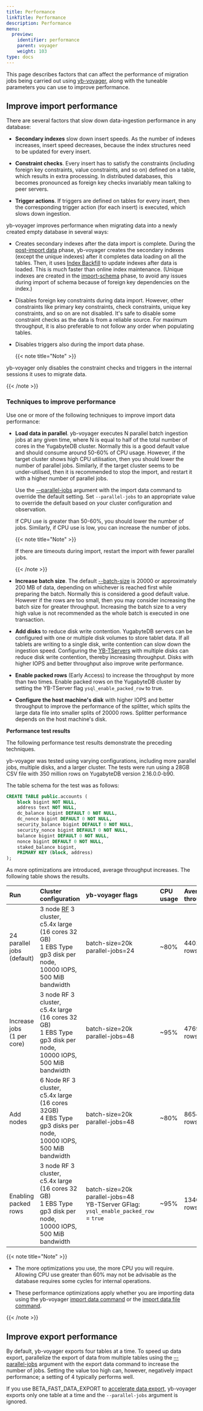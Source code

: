 ```yaml
---
title: Performance
linkTitle: Performance
description: Performance
menu:
  preview:
    identifier: performance
    parent: voyager
    weight: 103
type: docs
---
```


This page describes factors that can affect the performance of migration jobs being carried out using [yb-voyager](https://github.com/yugabyte/yb-voyager), along with the tuneable parameters you can use to improve performance.

## Improve import performance

There are several factors that slow down data-ingestion performance in any database:

- **Secondary indexes** slow down insert speeds. As the number of indexes increases, insert speed decreases, because the index structures need to be updated for every insert.

- **Constraint checks**. Every insert has to satisfy the constraints (including foreign key constraints, value constraints, and so on) defined on a table, which results in extra processing. In distributed databases, this becomes pronounced as foreign key checks invariably mean talking to peer servers.

- **Trigger actions**. If triggers are defined on tables for every insert, then the corresponding trigger action (for each insert) is executed, which slows down ingestion.

yb-voyager improves performance when migrating data into a newly created empty database in several ways:

- Creates secondary indexes after the data import is complete. During the [post-import data](../migrate-steps/#import-indexes-and-triggers) phase, yb-voyager creates the secondary indexes (except the unique indexes) after it completes data loading on all the tables. Then, it uses [Index Backfill](https://github.com/yugabyte/yugabyte-db/blob/master/architecture/design/online-index-backfill.md) to update indexes after data is loaded. This is much faster than online index maintenance. (Unique indexes are created in the [import-schema](../migrate-steps/#import-schema) phase, to avoid any issues during import of schema because of foreign key dependencies on the index.)

- Disables foreign key constraints during data import. However, other constraints like primary key constraints, check constraints, unique key constraints, and so on are not disabled. It's safe to disable some constraint checks as the data is from a reliable source. For maximum throughput, it is also preferable to not follow any order when populating tables.

- Disables triggers also during the import data phase.

  {{< note title="Note" >}}

yb-voyager only disables the constraint checks and triggers in the internal sessions it uses to migrate data.

  {{< /note >}}

### Techniques to improve performance

Use one or more of the following techniques to improve import data performance:

- **Load data in parallel**. yb-voyager executes N parallel batch ingestion jobs at any given time, where N is equal to half of the total number of cores in the YugabyteDB cluster. Normally this is a good default value and should consume around 50-60% of CPU usage. However, if the target cluster shows high CPU utilisation, then you should lower the number of parallel jobs. Similarly, if the target cluster seems to be under-utilised, then it is recommended to stop the import, and restart it with a higher number of parallel jobs.

  Use the [-–parallel-jobs](../reference/yb-voyager-cli/#parallel-jobs) argument with the import data command to override the default setting. Set `--parallel-jobs` to an appropriate value to override the default based on your cluster configuration and observation.

  If CPU use is greater than 50-60%, you should lower the number of jobs. Similarly, if CPU use is low, you can increase the number of jobs.

   {{< note title="Note" >}}

   If there are timeouts during import, restart the import with fewer parallel jobs.

   {{< /note >}}

- **Increase batch size**. The default [--batch-size](../reference/yb-voyager-cli/#batch-size) is 20000 or approximately 200 MB of data, depending on whichever is reached first while preparing the batch. Normally this is considered a good default value. However if the rows are too small, then you may consider increasing the batch size for greater throughput. Increasing the batch size to a very high value is not recommended as the whole batch is executed in one transaction.

- **Add disks** to reduce disk write contention. YugabyteDB servers can be configured with one or multiple disk volumes to store tablet data. If all tablets are writing to a single disk, write contention can slow down the ingestion speed. Configuring the [YB-TServers](../../reference/configuration/yb-tserver/) with multiple disks can reduce disk write contention, thereby increasing throughput. Disks with higher IOPS and better throughput also improve write performance.

- **Enable packed rows** (Early Access) to increase the throughput by more than two times. Enable packed rows on the YugabyteDB cluster by setting the YB-TServer flag `ysql_enable_packed_row` to true.

- **Configure the host machine's disk** with higher IOPS and better throughput to improve the performance of the splitter, which splits the large data file into smaller splits of 20000 rows. Splitter performance depends on the host machine's disk.

**Performance test results**

The following performance test results demonstrate the preceding techniques.

yb-voyager was tested using varying configurations, including more parallel jobs, multiple disks, and a larger cluster. The tests were run using a 28GB CSV file with 350 million rows on YugabyteDB version 2.16.0.0-b90.

The table schema for the test was as follows:

```sql
CREATE TABLE public.accounts (
    block bigint NOT NULL,
    address text NOT NULL,
    dc_balance bigint DEFAULT 0 NOT NULL,
    dc_nonce bigint DEFAULT 0 NOT NULL,
    security_balance bigint DEFAULT 0 NOT NULL,
    security_nonce bigint DEFAULT 0 NOT NULL,
    balance bigint DEFAULT 0 NOT NULL,
    nonce bigint DEFAULT 0 NOT NULL,
    staked_balance bigint,
    PRIMARY KEY (block, address)
);
```

As more optimizations are introduced, average throughput increases. The following table shows the results.

| Run | Cluster configuration | yb-voyager flags | CPU usage | Average throughput |
| :-- | :-------------------- | :--------------- | :-------- | :----------------- |
| 24 parallel jobs (default) | 3 node [RF](../../architecture/docdb-replication/replication/#replication-factor) 3 cluster,<br> c5.4x large (16 cores 32 GB) <br> 1 EBS Type gp3 disk per node,<br> 10000 IOPS,<br> 500 MiB bandwidth | batch-size=20k<br>parallel-jobs=24 | ~80% | 44014 rows/sec |
| Increase jobs<br>(1 per core) | 3 node RF 3 cluster,<br> c5.4x large (16 cores 32 GB) <br> 1 EBS Type gp3 disk per node,<br> 10000 IOPS,<br> 500 MiB bandwidth | batch-size=20k<br>parallel-jobs=48 | ~95% | 47696 rows/sec |
| Add nodes | 6 Node RF 3 cluster,<br> c5.4x large (16 cores 32GB) <br> 4 EBS Type gp3 disks per node,<br> 10000 IOPS,<br> 500 MiB bandwidth | batch-size=20k<br>parallel-jobs=48 | ~80% | 86547 rows/sec |
| Enabling packed rows | 3 node RF 3 cluster,<br> c5.4x large (16 cores 32 GB) <br> 1 EBS Type gp3 disk per node,<br> 10000 IOPS,<br> 500 MiB bandwidth | batch-size=20k<br>parallel-jobs=48<br>YB-TServer GFlag: `ysql_enable_packed_row` = `true` | ~95% | 134048 rows/sec |

{{< note title="Note" >}}

- The more optimizations you use, the more CPU you will require. Allowing CPU use greater than 60% may not be advisable as the database requires some cycles for internal operations.

- These performance optimizations apply whether you are importing data using the yb-voyager [import data command](../migrate-steps/#import-data) or the [import data file command](../migrate-steps/#import-data-file).

{{< /note >}}

## Improve export performance

By default, yb-voyager exports four tables at a time. To speed up data export, parallelize the export of data from multiple tables using the [–-parallel-jobs](../reference/yb-voyager-cli/#parallel-jobs) argument with the export data command to increase the number of jobs. Setting the value too high can, however, negatively impact performance; a setting of 4 typically performs well.

If you use BETA_FAST_DATA_EXPORT to [accelerate data export](../migrate-steps/#accelerate-data-export-for-mysql-and-oracle), yb-voyager exports only one table at a time and the `--parallel-jobs` argument is ignored.
